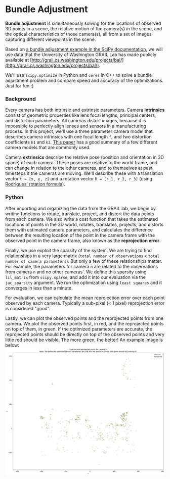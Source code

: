 # Bundle Adjustment

**Bundle adjustment** is simultaneously solving for the locations of observed 3D points in a scene, the relative motion of the camera(s) in the scene, and the optical characteristics of those camera(s), all from a set of images capturing different viewpoints in the scene.

Based on [a bundle adjustment example in the SciPy documentation](https://scipy-cookbook.readthedocs.io/items/bundle_adjustment.html), we will use data that the University of Washington GRAIL Lab has made publicly available at [http://grail.cs.washington.edu/projects/bal/](http://grail.cs.washington.edu/projects/bal/).

We'll use `scipy.optimize` in Python and `ceres` in C++ to solve a bundle adjustment problem and compare speed and accuracy of the optimizations. Just for fun :)

<!-- Maybe we will try using different camera models and compare the accuracy of those results as well. -->


### Background
Every camera has both intrinsic and extrinsic parameters. Camera **intrinsics** consist of geometric properties like lens focal lengths, principal centers, and distortion parameters. All cameras distort images, because it is impossible to perfectly align lenses and sensors in a manufacturing process. In this project, we'll use a three parameter camera model that describes camera intrinsics with one focal length `f`, and two distortion coefficients `k1` and `k2`. [This paper](https://arxiv.org/abs/1807.08957) has a good summary of a few different camera models that are commonly used.

Camera **extrinsics** describe the relative pose (position and orientation in 3D space) of each camera. These poses are relative to the world frame, and can change in relation to the other cameras, and to themselves at past timesteps if the cameras are moving. We'll describe these with a translation vector `t = [x, y, z]` and a rotation vector `R = [r_1, r_2, r_3]` (using [Rodrigues' rotation formula](https://en.wikipedia.org/wiki/Rodrigues'_rotation_formula)).


### Python
After importing and organizing the data from the GRAIL lab, we begin by writing functions to rotate, translate, project, and distort the data points from each camera. We also write a cost function that takes the estimated locations of points in the 3D world, rotates, translates, projects, and distorts them with estimated camera parameters, and calculates the difference between the resulting location of the point in the camera frame with the observed point in the camera frame, also known as the **reprojection error**.

Finally, we use exploit the sparsity of the system. We are trying to find relationships in a very large matrix (`total number of observations` x `total number of camera parameters`). But only a few of these relationships matter. For example, the parameters for camera `n` are related to the observations from camera `n` and no other cameras'. We define this sparsity using `lil_matrix` from `scipy.sparse`, and add it into our evaluation via the `jac_sparsity` argument. We run the optimization using `least squares` and it converges in less than a minute.

For evaluation, we can calculate the mean reprojection error over each point observed by each camera. Typically a sub-pixel (< 1 pixel) reprojection error is considered "good".

Lastly, we can plot the observed points and the reprojected points from one camera. We plot the observed points first, in red, and the reprojected points on top of them, in green. If the optimized parameters are accurate, the reprojected points should be directly on top of the observed points and very little red should be visible. The more green, the better! An example image is below:
![Camera 18 reprojected points](camera_18.png)